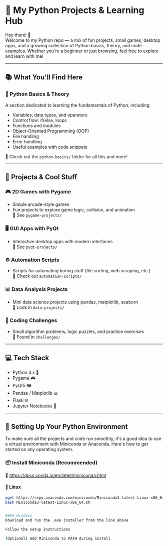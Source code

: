 # 🐍 My Python Projects & Learning Hub

Hey there! 👋  
Welcome to my Python repo — a mix of fun projects, small games, desktop apps, and a growing collection of Python basics, theory, and code examples. Whether you're a beginner or just browsing, feel free to explore and learn with me!

---

## 📚 What You'll Find Here

### 🧠 Python Basics & Theory
A section dedicated to learning the fundamentals of Python, including:
- Variables, data types, and operators
- Control flow: if/else, loops
- Functions and modules
- Object-Oriented Programming (OOP)
- File handling
- Error handling
- Useful examples with code snippets

📂 Check out the `python-basics/` folder for all this and more!

---

## 🚀 Projects & Cool Stuff

### 🎮 2D Games with Pygame
- Simple arcade-style games
- Fun projects to explore game logic, collision, and animation  
📂 See `pygame-projects/`

### 🖥️ GUI Apps with PyQt
- Interactive desktop apps with modern interfaces  
📂 See `pyqt-projects/`

### ⚙️ Automation Scripts
- Scripts for automating boring stuff (file sorting, web scraping, etc.)  
📂 Check out `automation-scripts/`

### 📊 Data Analysis Projects
- Mini data science projects using pandas, matplotlib, seaborn  
📂 Look in `data-projects/`

### 🧪 Coding Challenges
- Small algorithm problems, logic puzzles, and practice exercises  
📂 Found in `challenges/`

---

## 💻 Tech Stack

- Python 3.x 🐍  
- Pygame 🎮  
- PyQt5 🖼️  
- Pandas / Matplotlib 📊  
- Flask 🌐  
- Jupyter Notebooks 📒  

---

## 🐍 Setting Up Your Python Environment

To make sure all the projects and code run smoothly, it's a good idea to use a virtual environment with Miniconda or Anaconda. Here's how to get started on any operating system.

### 📦 Install Miniconda (Recommended)

🔗 https://docs.conda.io/en/latest/miniconda.html

#### 🐧 Linux
```bash
wget https://repo.anaconda.com/miniconda/Miniconda3-latest-Linux-x86_64.sh
bash Miniconda3-latest-Linux-x86_64.sh


#### Windows
Download and run the .exe installer from the link above

Follow the setup instructions

(Optional) Add Miniconda to PATH during install


